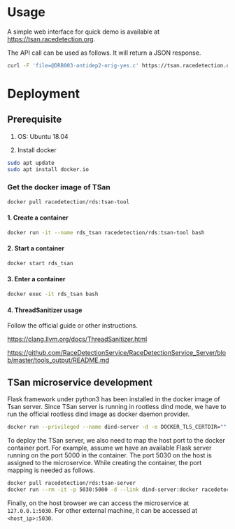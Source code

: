 # Usage

A simple web interface for quick demo is available at https://tsan.racedetection.org.

The API call can be used as follows. It will return a JSON response.

```bash
curl -F 'file=@DRB003-antidep2-orig-yes.c' https://tsan.racedetection.org/requests
```

# Deployment

## Prerequisite

1. OS:
Ubuntu 18.04

1. Install docker
```bash
sudo apt update
sudo apt install docker.io
```

### Get the docker image of TSan

```bash
docker pull racedetection/rds:tsan-tool
```
#### 1. Create a container

```bash
docker run -it --name rds_tsan racedetection/rds:tsan-tool bash
```

#### 2. Start a container

```bash
docker start rds_tsan
```

#### 3. Enter a container

```bash
docker exec -it rds_tsan bash
```

#### 4. ThreadSanitizer usage

Follow the official guide or other instructions.

https://clang.llvm.org/docs/ThreadSanitizer.html

https://github.com/RaceDetectionService/RaceDetectionService_Server/blob/master/tools_output/README.md


## TSan microservice development

Flask framework under python3 has been installed in the docker image of Tsan server.
Since TSan server is running in rootless dind mode, we have to run the official rootless dind image as docker daemon provider.

```bash
docker run --privileged --name dind-server -d -e DOCKER_TLS_CERTDIR="" docker:stable-dind-rootless --experimental
```

To deploy the TSan server, we also need to map the host port to the docker container port.
For example, assume we have an available Flask server running on the port 5000 in the container. The port 5030 on the host is assigned to the microservice. While creating the container, the port mapping is needed as follows.

```bash
docker pull racedetection/rds:tsan-server
docker run --rm -it -p 5030:5000 -d --link dind-server:docker racedetection/rds:tsan-server /flask/start.sh
```

Finally, on the host browser we can access the microservice at `127.0.0.1:5030`. For other external machine, it can be accessed at `<host_ip>:5030`.


